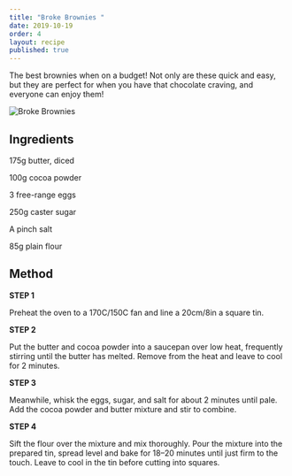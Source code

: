 ```yaml
---
title: "Broke Brownies "
date: 2019-10-19
order: 4
layout: recipe
published: true
---
```

The best brownies when on a budget! Not only are these quick and easy, but they are perfect for when you have that chocolate craving, and everyone can enjoy them! 

![](../uploads/azmaan-baluch-bjsyx2m5hbc-unsplash.jpg "Broke Brownies")

## Ingredients

175g butter, diced

100g cocoa powder

3 free-range eggs

250g caster sugar

A pinch salt

85g plain flour

## Method

**STEP 1**

Preheat the oven to a 170C/150C fan and line a 20cm/8in a square tin.

**STEP 2**

Put the butter and cocoa powder into a saucepan over low heat, frequently stirring until the butter has melted. Remove from the heat and leave to cool for 2 minutes.

**STEP 3**

Meanwhile, whisk the eggs, sugar, and salt for about 2 minutes until pale. Add the cocoa powder and butter mixture and stir to combine.

**STEP 4**

Sift the flour over the mixture and mix thoroughly. Pour the mixture into the prepared tin, spread level and bake for 18–20 minutes until just firm to the touch. Leave to cool in the tin before cutting into squares.